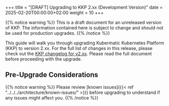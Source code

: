 +++
title = "[DRAFT] Upgrading to KKP 2.xx (Development Version)"
date = 2025-02-20T00:00:00+02:00
weight = 10
+++

{{% notice warning %}}
This is a draft document for an unreleased version of KKP. The information contained here is subject to change and should not be used for production upgrades.
{{% /notice %}}

This guide will walk you through upgrading Kubermatic Kubernetes Platform (KKP) to version 2.xx. For the full list of changes in this release, please check out the [KKP changelog for v2.xx](https://github.com/kubermatic/kubermatic/blob/main/docs/changelogs/CHANGELOG-2.xx.md). Please read the full document before proceeding with the upgrade.

## Pre-Upgrade Considerations

{{% notice warning %}}
Please review [known issues]({{< ref "../../../architecture/known-issues/" >}}) before upgrading to understand if any issues might affect you.
{{% /notice %}}

<!--
Mention important breaking changes here.
-->
